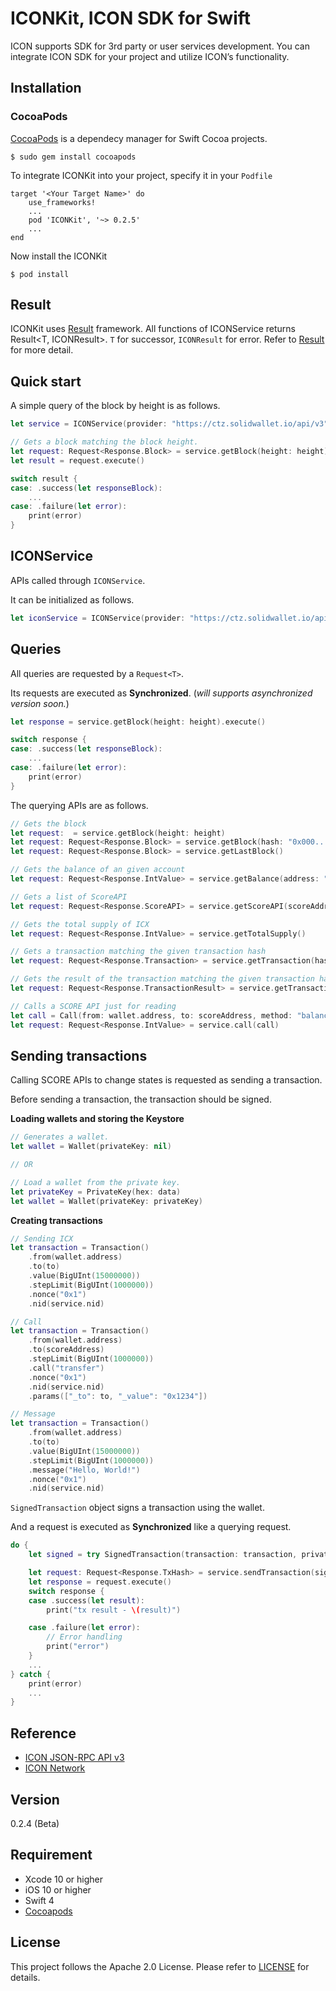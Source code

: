 # ICONKit, ICON SDK for Swift
ICON supports SDK for 3rd party or user services development. You can integrate ICON SDK for your project and utilize ICON’s functionality.

## Installation

### CocoaPods
[CocoaPods](https://cocoapods.org/) is a dependecy manager for Swift Cocoa projects.
```
$ sudo gem install cocoapods
```

To integrate ICONKit into your project, specify it in your `Podfile`

```
target '<Your Target Name>' do
    use_frameworks!
    ...
    pod 'ICONKit', '~> 0.2.5'
    ...
end
```

Now install the ICONKit
```
$ pod install
```

## Result
ICONKit uses [Result](https://github.com/antitypical/Result) framework. All functions of ICONService returns Result<T, ICONResult>. `T` for successor, `ICONResult` for error.
Refer to [Result](https://github.com/antitypical/Result) for more detail.

## Quick start
A simple query of the block by height is as follows.
```Swift
let service = ICONService(provider: "https://ctz.solidwallet.io/api/v3", nid: "0x1")

// Gets a block matching the block height.
let request: Request<Response.Block> = service.getBlock(height: height)
let result = request.execute()

switch result {
case: .success(let responseBlock):
    ...
case: .failure(let error):
    print(error)
}
```
## ICONService
APIs called through `ICONService`.

It can be initialized as follows.
```Swift
let iconService = ICONService(provider: "https://ctz.solidwallet.io/api/v3", nid: "0x1")
```

## Queries
All queries are requested by a `Request<T>`.

Its requests are executed as **Synchronized**.
(*will supports asynchronized version soon.*)

```Swift
let response = service.getBlock(height: height).execute()

switch response {
case: .success(let responseBlock):
    ...
case: .failure(let error):
    print(error)
}
```
The querying APIs are as follows.
```Swift
// Gets the block
let request:  = service.getBlock(height: height)
let request: Request<Response.Block> = service.getBlock(hash: "0x000...000")
let request: Request<Response.Block> = service.getLastBlock()

// Gets the balance of an given account
let request: Request<Response.IntValue> = service.getBalance(address: "hx000...1")

// Gets a list of ScoreAPI
let request: Request<Response.ScoreAPI> = service.getScoreAPI(scoreAddress: "cx000...1")

// Gets the total supply of ICX
let request: Request<Response.IntValue> = service.getTotalSupply()

// Gets a transaction matching the given transaction hash
let request: Request<Response.Transaction> = service.getTransaction(hash: "0x000...000")

// Gets the result of the transaction matching the given transaction hash
let request: Request<Response.TransactionResult> = service.getTransactionResult(hash: "0x000...000")

// Calls a SCORE API just for reading
let call = Call(from: wallet.address, to: scoreAddress, method: "balanceOf", params: params)
let request: Request<Response.IntValue> = service.call(call)
```
## Sending transactions
Calling SCORE APIs to change states is requested as sending a transaction.

Before sending a transaction, the transaction should be signed.

**Loading wallets and storing the Keystore**
```Swift
// Generates a wallet.
let wallet = Wallet(privateKey: nil)

// OR

// Load a wallet from the private key.
let privateKey = PrivateKey(hex: data)
let wallet = Wallet(privateKey: privateKey)
```

**Creating transactions**

```Swift
// Sending ICX
let transaction = Transaction()
    .from(wallet.address)
    .to(to)
    .value(BigUInt(15000000))
    .stepLimit(BigUInt(1000000))
    .nonce("0x1")
    .nid(service.nid)

// Call
let transaction = Transaction()
    .from(wallet.address)
    .to(scoreAddress)
    .stepLimit(BigUInt(1000000))
    .call("transfer")
    .nonce("0x1")
    .nid(service.nid)
    .params(["_to": to, "_value": "0x1234"])

// Message
let transaction = Transaction()
    .from(wallet.address)
    .to(to)
    .value(BigUInt(15000000))
    .stepLimit(BigUInt(1000000))
    .message("Hello, World!")
    .nonce("0x1")
    .nid(service.nid)
```
`SignedTransaction` object signs a transaction using the wallet.

And a request is executed as **Synchronized** like a querying request.

```Swift
do {
    let signed = try SignedTransaction(transaction: transaction, privateKey: privateKey)

    let request: Request<Response.TxHash> = service.sendTransaction(signedTransaction: signed)
    let response = request.execute()
    switch response {
    case .success(let result):
        print("tx result - \(result)")

    case .failure(let error):
        // Error handling
        print("error")
    }
    ...
} catch {
    print(error)
    ...
}
```
## Reference
- [ICON JSON-RPC API v3](https://github.com/icon-project/icon-rpc-server/blob/master/docs/icon-json-rpc-v3.md)
- [ICON Network](https://github.com/icon-project/icon-project.github.io/blob/master/docs/icon_network.md)

## Version
0.2.4 (Beta)

## Requirement
- Xcode 10 or higher
- iOS 10 or higher
- Swift 4
- [Cocoapods](https://cocoapods.org)

## License

This project follows the Apache 2.0 License. Please refer to [LICENSE](https://www.apache.org/licenses/LICENSE-2.0) for details.
